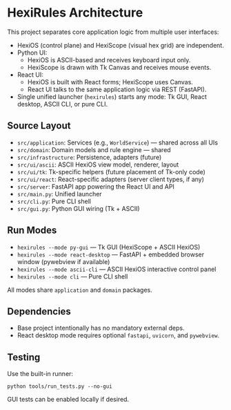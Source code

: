 # HexiRules Architecture

This project separates core application logic from multiple user interfaces:

- HexiOS (control plane) and HexiScope (visual hex grid) are independent.
- Python UI:
  - HexiOS is ASCII-based and receives keyboard input only.
  - HexiScope is drawn with Tk Canvas and receives mouse events.
- React UI:
  - HexiOS is built with React forms; HexiScope uses Canvas.
  - React UI talks to the same application logic via REST (FastAPI).
- Single unified launcher (`hexirules`) starts any mode: Tk GUI, React desktop, ASCII CLI, or pure CLI.

## Source Layout

- `src/application`: Services (e.g., `WorldService`) — shared across all UIs
- `src/domain`: Domain models and rule engine — shared
- `src/infrastructure`: Persistence, adapters (future)
- `src/ui/ascii`: ASCII HexiOS view model, renderer, layout
- `src/ui/tk`: Tk-specific helpers (future placement of Tk-only code)
- `src/ui/react`: React-specific adapters (server client types, if any)
- `src/server`: FastAPI app powering the React UI and API
- `src/main.py`: Unified launcher
- `src/cli.py`: Pure CLI shell
- `src/gui.py`: Python GUI wiring (Tk + ASCII)

## Run Modes

- `hexirules --mode py-gui` — Tk GUI (HexiScope + ASCII HexiOS)
- `hexirules --mode react-desktop` — FastAPI + embedded browser window (pywebview if available)
- `hexirules --mode ascii-cli` — ASCII HexiOS interactive control panel
- `hexirules --mode cli` — Pure CLI shell

All modes share `application` and `domain` packages.

## Dependencies

- Base project intentionally has no mandatory external deps.
- React desktop mode requires optional `fastapi`, `uvicorn`, and `pywebview`.

## Testing

Use the built-in runner:

```
python tools/run_tests.py --no-gui
```

GUI tests can be enabled locally if desired.
